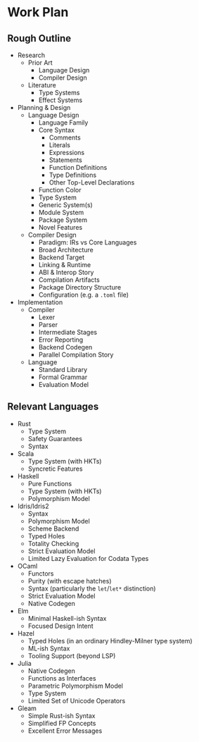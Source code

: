 # Work Plan

## Rough Outline
- Research
    - Prior Art
        - Language Design
        - Compiler Design
    - Literature
        - Type Systems
        - Effect Systems
- Planning & Design
    - Language Design
        - Language Family
        - Core Syntax
            - Comments
            - Literals
            - Expressions
            - Statements
            - Function Definitions
            - Type Definitions
            - Other Top-Level Declarations
        - Function Color
        - Type System
        - Generic System(s)
        - Module System
        - Package System
        - Novel Features
    - Compiler Design
        - Paradigm: IRs vs Core Languages
        - Broad Architecture
        - Backend Target
        - Linking & Runtime
        - ABI & Interop Story
        - Compilation Artifacts
        - Package Directory Structure
        - Configuration (e.g. a `.toml` file)
- Implementation
    - Compiler
        - Lexer
        - Parser
        - Intermediate Stages
        - Error Reporting
        - Backend Codegen
        - Parallel Compilation Story
    - Language
        - Standard Library
        - Formal Grammar
        - Evaluation Model

## Relevant Languages
- Rust
    - Type System
    - Safety Guarantees
    - Syntax
- Scala
    - Type System (with HKTs)
    - Syncretic Features
- Haskell
    - Pure Functions
    - Type System (with HKTs)
    - Polymorphism Model
- Idris/Idris2
    - Syntax
    - Polymorphism Model
    - Scheme Backend
    - Typed Holes
    - Totality Checking
    - Strict Evaluation Model
    - Limited Lazy Evaluation for Codata Types
- OCaml
    - Functors
    - Purity (with escape hatches)
    - Syntax (particularly the `let`/`let*` distinction)
    - Strict Evaluation Model
    - Native Codegen
- Elm
    - Minimal Haskell-ish Syntax
    - Focused Design Intent
- Hazel
    - Typed Holes (in an ordinary Hindley-Milner type system)
    - ML-ish Syntax
    - Tooling Support (beyond LSP)
- Julia
    - Native Codegen
    - Functions as Interfaces
    - Parametric Polymorphism Model
    - Type System
    - Limited Set of Unicode Operators
- Gleam
    - Simple Rust-ish Syntax
    - Simplified FP Concepts
    - Excellent Error Messages
